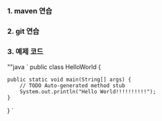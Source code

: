 ### 1. maven 연습
### 2. git 연습
### 3. 예제 코드

""java
`
public class HelloWorld {

	public static void main(String[] args) {
		// TODO Auto-generated method stub
		System.out.println("Hello World!!!!!!!!!!");
	}
}
`